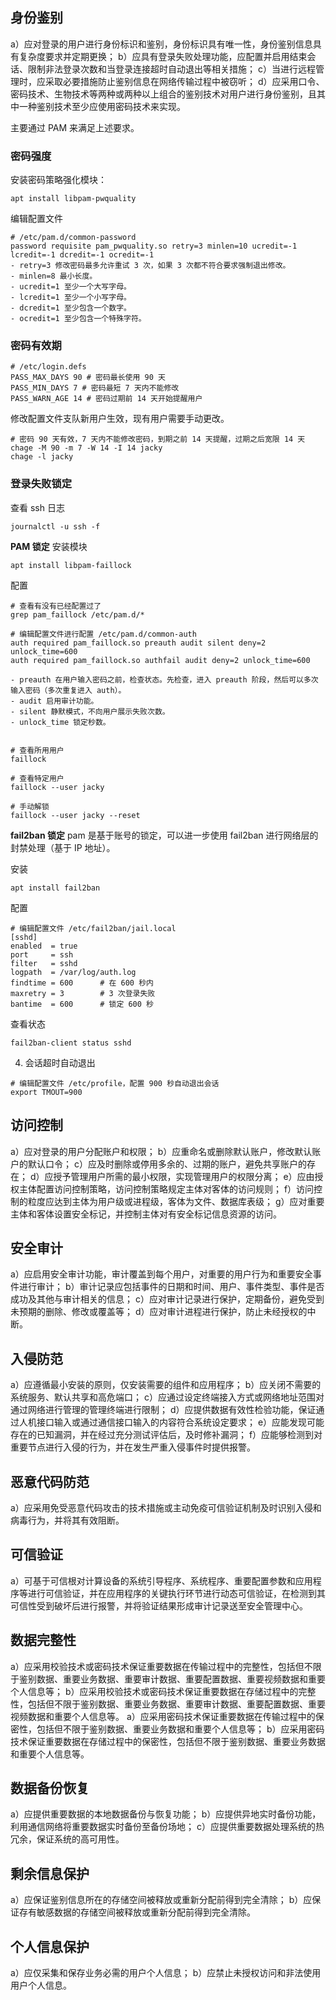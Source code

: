 ## 身份鉴别	
a）应对登录的用户进行身份标识和鉴别，身份标识具有唯一性，身份鉴别信息具有复杂度要求并定期更换；
b）应具有登录失败处理功能，应配置并启用结束会话、限制非法登录次数和当登录连接超时自动退出等相关措施；
c）当进行远程管理时，应采取必要措施防止鉴别信息在网络传输过程中被窃听；
d）应采用口令、密码技术、生物技术等两种或两种以上组合的鉴别技术对用户进行身份鉴别，且其中一种鉴别技术至少应使用密码技术来实现。

主要通过 PAM 来满足上述要求。

### 密码强度
安装密码策略强化模块：
```
apt install libpam-pwquality
```

编辑配置文件
```
# /etc/pam.d/common-password
password requisite pam_pwquality.so retry=3 minlen=10 ucredit=-1 lcredit=-1 dcredit=-1 ocredit=-1
- retry=3 修改密码最多允许重试 3 次，如果 3 次都不符合要求强制退出修改。
- minlen=8 最小长度。
- ucredit=1 至少一个大写字母。
- lcredit=1 至少一个小写字母。
- dcredit=1 至少包含一个数字。
- ocredit=1 至少包含一个特殊字符。
```


### 密码有效期
```
# /etc/login.defs
PASS_MAX_DAYS 90 # 密码最长使用 90 天 
PASS_MIN_DAYS 7 # 密码最短 7 天内不能修改 
PASS_WARN_AGE 14 # 密码过期前 14 天开始提醒用户
```

修改配置文件支队新用户生效，现有用户需要手动更改。
```
# 密码 90 天有效，7 天内不能修改密码，到期之前 14 天提醒，过期之后宽限 14 天
chage -M 90 -m 7 -W 14 -I 14 jacky
chage -l jacky
```

### 登录失败锁定
查看 ssh 日志
```
journalctl -u ssh -f
```

**PAM 锁定**
安装模块
```
apt install libpam-faillock
```

配置
```
# 查看有没有已经配置过了
grep pam_faillock /etc/pam.d/*

# 编辑配置文件进行配置 /etc/pam.d/common-auth
auth required pam_faillock.so preauth audit silent deny=2 unlock_time=600 
auth required pam_faillock.so authfail audit deny=2 unlock_time=600

- preauth 在用户输入密码之前，检查状态。先检查，进入 preauth 阶段，然后可以多次输入密码（多次重复进入 auth）。 
- audit 启用审计功能。
- silent 静默模式，不向用户展示失败次数。
- unlock_time 锁定秒数。
  

# 查看所用用户
faillock

# 查看特定用户
faillock --user jacky

# 手动解锁
faillock --user jacky --reset
```

**fail2ban 锁定**
pam 是基于账号的锁定，可以进一步使用 fail2ban 进行网络层的封禁处理（基于 IP 地址）。

安装
```
apt install fail2ban
```

配置
```
# 编辑配置文件 /etc/fail2ban/jail.local
[sshd]
enabled  = true
port     = ssh
filter   = sshd
logpath  = /var/log/auth.log
findtime = 600      # 在 600 秒内
maxretry = 3        # 3 次登录失败
bantime  = 600      # 锁定 600 秒
```

查看状态
```
fail2ban-client status sshd
```


4. 会话超时自动退出
```
# 编辑配置文件 /etc/profile，配置 900 秒自动退出会话
export TMOUT=900
```

## 访问控制	
a）应对登录的用户分配账户和权限；
b）应重命名或删除默认账户，修改默认账户的默认口令；
c）应及时删除或停用多余的、过期的账户，避免共享账户的存在；
d）应授予管理用户所需的最小权限，实现管理用户的权限分离；
e）应由授权主体配置访问控制策略，访问控制策略规定主体对客体的访问规则；
f）访问控制的粒度应达到主体为用户级或进程级，客体为文件、数据库表级；
g）应对重要主体和客体设置安全标记，并控制主体对有安全标记信息资源的访问。
## 安全审计
a）应启用安全审计功能，审计覆盖到每个用户，对重要的用户行为和重要安全事件进行审计；
b）审计记录应包括事件的日期和时间、用户、事件类型、事件是否成功及其他与审计相关的信息；
c）应对审计记录进行保护，定期备份，避免受到未预期的删除、修改或覆盖等；
d）应对审计进程进行保护，防止未经授权的中断。
## 入侵防范	
a）应遵循最小安装的原则，仅安装需要的组件和应用程序；
b）应关闭不需要的系统服务、默认共享和高危端口；
c）应通过设定终端接入方式或网络地址范围对通过网络进行管理的管理终端进行限制；
d）应提供数据有效性检验功能，保证通过人机接口输入或通过通信接口输入的内容符合系统设定要求；
e）应能发现可能存在的已知漏洞，并在经过充分测试评估后，及时修补漏洞；
f）应能够检测到对重要节点进行入侵的行为，并在发生严重入侵事件时提供报警。

## 恶意代码防范	
a）应采用免受恶意代码攻击的技术措施或主动免疫可信验证机制及时识别入侵和病毒行为，并将其有效阻断。

## 可信验证	
a）可基于可信根对计算设备的系统引导程序、系统程序、重要配置参数和应用程序等进行可信验证，并在应用程序的关键执行环节进行动态可信验证，在检测到其可信性受到破坏后进行报警，并将验证结果形成审计记录送至安全管理中心。
## 数据完整性	
a）应采用校验技术或密码技术保证重要数据在传输过程中的完整性，包括但不限于鉴别数据、重要业务数据、重要审计数据、重要配置数据、重要视频数据和重要个人信息等；
b）应采用校验技术或密码技术保证重要数据在存储过程中的完整性，包括但不限于鉴别数据、重要业务数据、重要审计数据、重要配置数据、重要视频数据和重要个人信息等。
a）应采用密码技术保证重要数据在传输过程中的保密性，包括但不限于鉴别数据、重要业务数据和重要个人信息等；
b）应采用密码技术保证重要数据在存储过程中的保密性，包括但不限于鉴别数据、重要业务数据和重要个人信息等。

## 数据备份恢复	
a）应提供重要数据的本地数据备份与恢复功能；
b）应提供异地实时备份功能，利用通信网络将重要数据实时备份至备份场地；
c）应提供重要数据处理系统的热冗余，保证系统的高可用性。

## 剩余信息保护	
a）应保证鉴别信息所在的存储空间被释放或重新分配前得到完全清除；
b）应保证存有敏感数据的存储空间被释放或重新分配前得到完全清除。

## 个人信息保护	
a）应仅采集和保存业务必需的用户个人信息；
b）应禁止未授权访问和非法使用用户个人信息。
